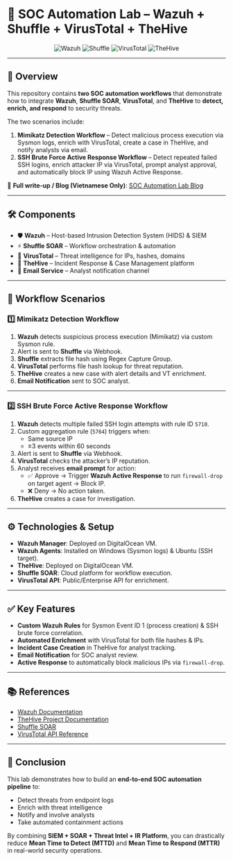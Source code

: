 # 🚀 SOC Automation Lab – Wazuh + Shuffle + VirusTotal + TheHive

<div align="center">
  <img src="https://img.shields.io/badge/Wazuh-Active-blue?logo=wazuh" alt="Wazuh">
  <img src="https://img.shields.io/badge/Shuffle-SOAR-orange" alt="Shuffle">
  <img src="https://img.shields.io/badge/VirusTotal-Threat%20Intel-green" alt="VirusTotal">
  <img src="https://img.shields.io/badge/TheHive-Incident%20Response-yellow" alt="TheHive">
</div>

---

## 📌 Overview
This repository contains **two SOC automation workflows** that demonstrate how to integrate **Wazuh**, **Shuffle SOAR**, **VirusTotal**, and **TheHive** to **detect, enrich, and respond** to security threats.  

The two scenarios include:
1. **Mimikatz Detection Workflow** – Detect malicious process execution via Sysmon logs, enrich with VirusTotal, create a case in TheHive, and notify analysts via email.  
2. **SSH Brute Force Active Response Workflow** – Detect repeated failed SSH logins, enrich attacker IP via VirusTotal, prompt analyst approval, and automatically block IP using Wazuh Active Response.

📄 **Full write-up / Blog (Vietnamese Only)**: [SOC Automation Lab Blog](https://hackmd.io/@FLFwOI7sTB6F-qAm07OXLQ/SJWVEbtDgx)

---

## 🛠 Components
- 🛡 **Wazuh** – Host-based Intrusion Detection System (HIDS) & SIEM  
- ⚡ **Shuffle SOAR** – Workflow orchestration & automation  
- 🧠 **VirusTotal** – Threat intelligence for IPs, hashes, domains  
- 🐝 **TheHive** – Incident Response & Case Management platform  
- 📧 **Email Service** – Analyst notification channel

---

## 🔄 Workflow Scenarios

### **1️⃣ Mimikatz Detection Workflow**
1. **Wazuh** detects suspicious process execution (Mimikatz) via custom Sysmon rule.
2. Alert is sent to **Shuffle** via Webhook.
3. **Shuffle** extracts file hash using Regex Capture Group.
4. **VirusTotal** performs file hash lookup for threat reputation.
5. **TheHive** creates a new case with alert details and VT enrichment.
6. **Email Notification** sent to SOC analyst.

---

### **2️⃣ SSH Brute Force Active Response Workflow**
1. **Wazuh** detects multiple failed SSH login attempts with rule ID `5710`.
2. Custom aggregation rule (`5764`) triggers when:
   - Same source IP  
   - ≥3 events within 60 seconds  
3. Alert is sent to **Shuffle** via Webhook.
4. **VirusTotal** checks the attacker’s IP reputation.
5. Analyst receives **email prompt** for action:
   - ✅ Approve → Trigger **Wazuh Active Response** to run `firewall-drop` on target agent → Block IP.
   - ❌ Deny → No action taken.
6. **TheHive** creates a case for investigation.

---

## ⚙️ Technologies & Setup
- **Wazuh Manager**: Deployed on DigitalOcean VM.  
- **Wazuh Agents**: Installed on Windows (Sysmon logs) & Ubuntu (SSH target).  
- **TheHive**: Deployed on DigitalOcean VM.  
- **Shuffle SOAR**: Cloud platform for workflow execution.  
- **VirusTotal API**: Public/Enterprise API for enrichment.  

---

## ✅ Key Features
- **Custom Wazuh Rules** for Sysmon Event ID 1 (process creation) & SSH brute force correlation.
- **Automated Enrichment** with VirusTotal for both file hashes & IPs.
- **Incident Case Creation** in TheHive for analyst tracking.
- **Email Notification** for SOC analyst review.
- **Active Response** to automatically block malicious IPs via `firewall-drop`.

---

## 📚 References
- [Wazuh Documentation](https://documentation.wazuh.com/current/index.html)  
- [TheHive Project Documentation](https://docs.strangebee.com/thehive/)  
- [Shuffle SOAR](https://shuffler.io)  
- [VirusTotal API Reference](https://developers.virustotal.com/)  

---

## 🏁 Conclusion
This lab demonstrates how to build an **end-to-end SOC automation pipeline** to:
- Detect threats from endpoint logs
- Enrich with threat intelligence
- Notify and involve analysts
- Take automated containment actions

By combining **SIEM + SOAR + Threat Intel + IR Platform**, you can drastically reduce **Mean Time to Detect (MTTD)** and **Mean Time to Respond (MTTR)** in real-world security operations.

